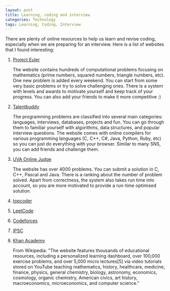```yaml
---
layout: post
title: Learning, coding and interview
categories: Technology
tags: Learning, Coding, Interview
---
```


There are plenty of online resources to help us learn and revise coding, especially when we are preparing for an interview.
Here is a list of websites that I found interesting:

1. [Project Euler](http://projecteuler.net)

	The website contains hundreds of computational problems focusing on mathematics (prime numbers, squared numbers, triangle numbers, etc). 
	One new problem is added every weekend.
	You can start from some very basic problems or try to solve challenging ones.
	There is a system with levels and awards to motivate yourself and keep track of your progress.
	You can also add your friends to make it more competitive :)

2. [Talentbuddy](http://www.talentbuddy.co/)

	The programming problems are classified into several main categories: languages, interviews, databases, projects and fun.
	You can go through them to familiar yourself with algorithms, data structures, and popular interview questions.
	The website comes with online compilers for various programming languages (C, C++, C#, Java, Python, Ruby, etc) so you can just do everything with your browser.
	Similar to many SNS, you can add friends and challenge them.

3. [UVA Online Judge](http://uva.onlinejudge.org/)

	The website has over 4000 problems.
	You can submit a solution in C, C++, Pascal and Java.
	There is a ranking about the number of problem solved.
	Apart from correctness, the system also takes run time into account, so you are more motivated to provide a run-time optimised solution.

4. [topcoder](http://www.topcoder.com/)

5. [LeetCode](http://leetcode.com/)

6. [Codeforces](http://codeforces.com/)

7. [IPSC](http://ipsc.ksp.sk/)

8. [Khan Academy](http://www.khanacademy.org)

	From Wikipedia: "The website features thousands of educational resources, including a personalized learning dashboard, over 100,000 exercise problems, and over 5,000 micro lectures[5] via video tutorials stored on YouTube teaching mathematics, history, healthcare, medicine, finance, physics, general chemistry, biology, astronomy, economics, cosmology, organic chemistry, American civics, art history, macroeconomics, microeconomics, and computer science."
